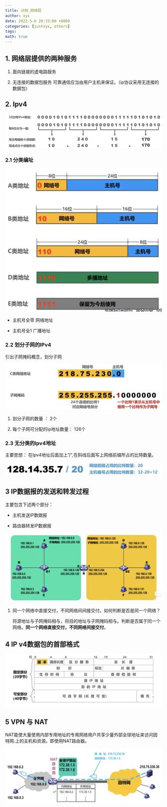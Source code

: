 ```yaml
---
title: 计网_网络层
author: xyx
date: 2022-5-6 20:33:00 +0800
categories: [justxyx, others]
tags: 
math: true
---
```



## 1. 网络层提供的两种服务

1. 面向链接的虚电路服务

2. 无连接的数据包服务
    可靠通信应当由用户主机来保证。（ip协议采用无连接的数据包）

## 2. Ipv4

![p1](../assets/ims/2022.05/p5.png)

### 2.1 分类编址

![p1](../assets/ims/2022.05/p6.png)

- 主机号全零
    网络地址

- 主机号全1
    广播地址

### 2.2 划分子网的IPv4

引出子网掩码概念，划分子网

![p1](../assets/ims/2022.05/p7.png)

1. 划分子网的数量 ：  2个 

2. 每个子网可分配的ip地址数量： 126个

### 2.3 无分类的Ipv4地址

主要思想： 在Ipv4地址后面加上”/",在斜线后面写上网络前缀所占的比特数量。

![p1](../assets/ims/2022.05/p8.png)

## 3 IP数据报的发送和转发过程

主要包含下述两个部分：

- 主机发送IP数据报

- 路由器转发IP数据报

![p1](../assets/ims/2022.05/p9.png)

1. 同一个网络中直接交付，不同网络间间接交付。如何判断是否是同一个网络？

    将源地址与子网掩码相与，将目的地址与子网掩码相与。判断是否属于同一个网络。**同一个网络直接交付，不同网络间接交付**。


## 4 IP v4数据包的首部格式

![p1](../assets/ims/2022.05/p10.png)


## 5 VPN 与 NAT

NAT能使大量使用内部专用地址的专用网络用户共享少量外部全球地址来访问因特网.上的主机和资源。即使用NAT路由器。

![p1](../assets/ims/2022.05/p11.png)
